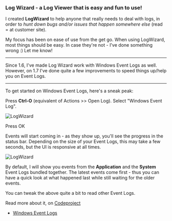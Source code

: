 ﻿### Log Wizard - a Log Viewer that is easy and fun to use!

I created **LogWizard** to help anyone that really needs to deal with logs, in order to _hunt down bugs and/or issues that happen somewhere else_ (read = at customer site).

My focus has been on ease of use from the get go. When using LogWizard, most things should be easy. In case they're not - I've done something wrong :) Let me know!


***

Since 1.6, I've made Log Wizard work with Windows Event Logs as well. However, on 1.7 I've done quite a few improvements to speed things up/help you on Event Logs.

***

To get started on Windows Event Logs, here's a sneak peak:

Press **Ctrl-O** (equivalent of Actions >> Open Log). Select "Windows Event Log".

![LogWizard](https://github.com/jtorjo/logwizard/blob/master/src/images/el01.png)

Press OK

Events will start coming in - as they show up, you'll see the progress in the status bar. Depending on the size of your Event Logs, this may take a few seconds, but the UI is responsive at all times.

![LogWizard](https://github.com/jtorjo/logwizard/blob/master/src/images/el02.png)


By default, I will show you events from the **Application** and the **System** Event Logs bundled together. The latest events come first - thus you can have a quick look at what happened last while still waiting for the older events.

You can tweak the above quite a bit to read other Event Logs. 

Read more about it, on [Codeproject](http://www.codeproject.com/Articles/1073292/Log-Wizard-Viewing-Windows-Event-Logs-Can-Be-Fun)
* <a href="http://www.codeproject.com/Articles/1073292/Log-Wizard-Viewing-Windows-Event-Logs-Can-Be-Fun" target="_blank">Windows Event Logs</a>
